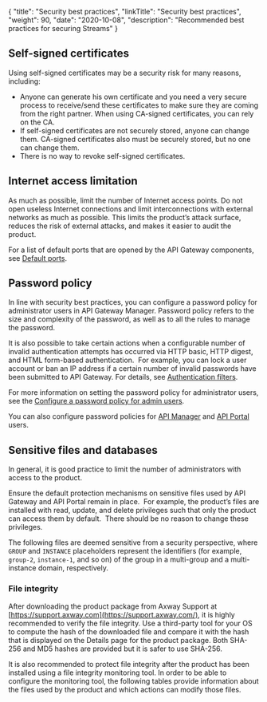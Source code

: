 {
"title": "Security best practices",
"linkTitle": "Security best practices",
"weight": 90,
"date": "2020-10-08",
"description": "Recommended best practices for securing Streams"
}


## Self-signed certificates

Using self-signed certificates may be a security risk for many reasons, including:

* Anyone can generate his own certificate and you need a very secure process to receive/send these certificates to make sure they are coming from the right partner. When using CA-signed certificates, you can rely on the CA.
* If self-signed certificates are not securely stored, anyone can change them. CA-signed certificates also must be securely stored, but no one can change them.
* There is no way to revoke self-signed certificates.

## Internet access limitation

As much as possible, limit the number of Internet access points. Do not open useless Internet connections and limit interconnections with external networks as much as possible. This limits the product’s attack surface, reduces the risk of external attacks, and makes it easier to audit the product.

For a list of default ports that are opened by the API Gateway components, see [Default ports](/docs/apim_installation/apigtw_install/system_requirements/#default-ports).

## Password policy

In line with security best practices, you can configure a password policy for administrator users in API Gateway Manager. Password policy refers to the size and complexity of the password, as well as to all the rules to manage the password.

It is also possible to take certain actions when a configurable number of invalid authentication attempts has occurred via HTTP basic, HTTP digest, and HTML form-based authentication.  For example, you can lock a user account or ban an IP address if a certain number of invalid passwords have been submitted to API Gateway. For details, see [Authentication filters](/docs/apim_policydev/apigw_polref/authn_common/).

For more information on setting the password policy for administrator users, see the
[Configure a password policy for admin users](/docs/apim_administration/apigtw_admin/manage_user_access/#configure-a-password-policy-for-admin-users).

You can also configure password policies for [API Manager](/docs/apim_administration/apimgr_admin/api_mgmt_admin/#enforce-password-changes) and [API Portal](/docs/apim_administration/apiportal_admin/customize_page_content/#enforce-password-policies) users.

## Sensitive files and databases

In general, it is good practice to limit the number of administrators with access to the product.

Ensure the default protection mechanisms on sensitive files used by API Gateway and API Portal remain in place.  For example, the product’s files are installed with read, update, and delete privileges such that only the product can access them by default.  There should be no reason to change these privileges.

The following files are deemed sensitive from a security perspective, where `GROUP` and `INSTANCE` placeholders represent the identifiers (for example, `group-2`, `instance-1`, and so on) of the group in a multi-group and a multi-instance domain, respectively.


### File integrity

After downloading the product package from Axway Support at [https://support.axway.com](https://support.axway.com/), it is highly recommended to verify the file integrity. Use a third-party tool for your OS to compute the hash of the downloaded file and compare it with the hash that is displayed on the Details page for the product package. Both SHA-256 and MD5 hashes are provided but it is safer to use SHA-256.

It is also recommended to protect file integrity after the product has been installed using a file integrity monitoring tool. In order to be able to configure the monitoring tool, the following tables provide information about the files used by the product and which actions can modify those files.


